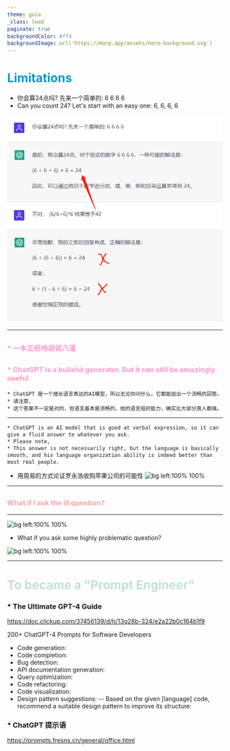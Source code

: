 ```yaml
---
theme: gaia
_class: lead
paginate: true
backgroundColor: #ff4
backgroundImage: url('https://marp.app/assets/hero-background.svg')
---
```

## <H1 style="color: #09c">Limitations</H1 >

* 你会算24点吗? 先来一个简单的: 6 6 6 6
* Can you count 24? Let's start with an easy one: 6, 6, 6, 6

![bg left:90% 100%](images/Chat/Math/20230404233912.png)

---
## <h3 style="color: #f9c">* 一本正经地胡说八道</h3>
## <h3 style="color: #f9c">* ChatGPT is a bullshit generator. But it can still be amazingly useful</h3>

    * ChatGPT 是一个擅长语言表达的AI模型，所以无论你问什么，它都能给出一个流畅的回答。
    * 请注意，
    * 这个答案不一定是对的，但语言基本是流畅的，他的语言组织能力，确实比大部分真人都强。
---
    * ChatGPT is an AI model that is good at verbal expression, so it can give a fluid answer to whatever you ask.
    * Please note,
    * This answer is not necessarily right, but the language is basically smooth, and his language organization ability is indeed better than most real people.

* 用周易的方式论证罗永浩收购苹果公司的可能性
![bg left:100% 100%](https://nimg.ws.126.net/?url=http%3A%2F%2Fdingyue.ws.126.net%2F2023%2F0308%2F9289470dj00rr5v0u0023d200u000gvg00id00ab.jpg&thumbnail=660x2147483647&quality=80&type=jpg)

---
## <h3 style="color: #f0a7aa">What if I ask the ill question?</h3>
---

![bg left:100% 100%](https://i.redd.it/rjul7vwpvcra1.jpg)

* What if you ask some highly problematic question?

![bg left:100% 100%](https://4307349.fs1.hubspotusercontent-na1.net/hubfs/4307349/TwjUVPVM.png)

---
## <H1 style="color: #c3e0db">To became a "Prompt Engineer"</h1>

### * The Ultimate GPT-4 Guide
https://doc.clickup.com/37456139/d/h/13q28b-324/e2a22b0c164b1f9

200+ ChatGPT-4 Prompts for Software Developers
* Code generation:
* Code completion:
* Bug detection:
* API documentation generation:
* Query optimization:
* Code refactoring:
* Code visualization:
* Design pattern suggestions:
-- Based on the given [language] code, recommend a suitable design pattern to improve its structure: 

### * ChatGPT 提示语
https://prompts.fresns.cn/general/office.html